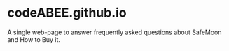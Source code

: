 # codeABEE.github.io
A single web-page to answer frequently asked questions about SafeMoon and How to Buy it.
